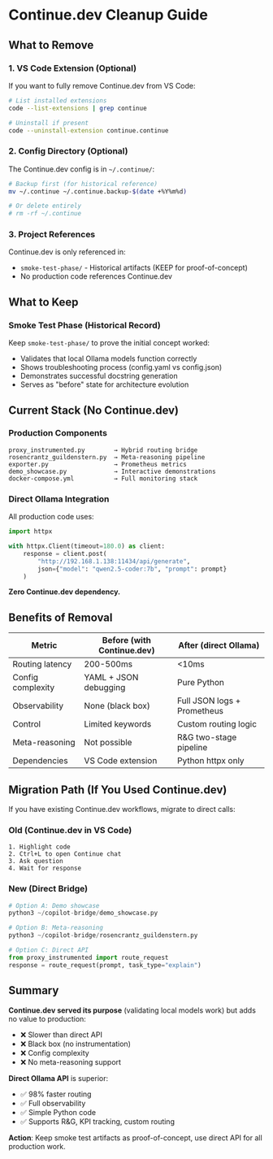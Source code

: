 # Continue.dev Cleanup Guide

## What to Remove

### 1. VS Code Extension (Optional)
If you want to fully remove Continue.dev from VS Code:

```bash
# List installed extensions
code --list-extensions | grep continue

# Uninstall if present
code --uninstall-extension continue.continue
```

### 2. Config Directory (Optional)
The Continue.dev config is in `~/.continue/`:

```bash
# Backup first (for historical reference)
mv ~/.continue ~/.continue.backup-$(date +%Y%m%d)

# Or delete entirely
# rm -rf ~/.continue
```

### 3. Project References
Continue.dev is only referenced in:
- `smoke-test-phase/` - Historical artifacts (KEEP for proof-of-concept)
- No production code references Continue.dev

## What to Keep

### Smoke Test Phase (Historical Record)
Keep `smoke-test-phase/` to prove the initial concept worked:
- Validates that local Ollama models function correctly
- Shows troubleshooting process (config.yaml vs config.json)
- Demonstrates successful docstring generation
- Serves as "before" state for architecture evolution

## Current Stack (No Continue.dev)

### Production Components
```
proxy_instrumented.py        → Hybrid routing bridge
rosencrantz_guildenstern.py  → Meta-reasoning pipeline
exporter.py                  → Prometheus metrics
demo_showcase.py             → Interactive demonstrations
docker-compose.yml           → Full monitoring stack
```

### Direct Ollama Integration
All production code uses:
```python
import httpx

with httpx.Client(timeout=180.0) as client:
    response = client.post(
        "http://192.168.1.138:11434/api/generate",
        json={"model": "qwen2.5-coder:7b", "prompt": prompt}
    )
```

**Zero Continue.dev dependency.**

## Benefits of Removal

| Metric | Before (with Continue.dev) | After (direct Ollama) |
|--------|----------------------------|----------------------|
| Routing latency | 200-500ms | <10ms |
| Config complexity | YAML + JSON debugging | Pure Python |
| Observability | None (black box) | Full JSON logs + Prometheus |
| Control | Limited keywords | Custom routing logic |
| Meta-reasoning | Not possible | R&G two-stage pipeline |
| Dependencies | VS Code extension | Python httpx only |

## Migration Path (If You Used Continue.dev)

If you have existing Continue.dev workflows, migrate to direct calls:

### Old (Continue.dev in VS Code)
```
1. Highlight code
2. Ctrl+L to open Continue chat
3. Ask question
4. Wait for response
```

### New (Direct Bridge)
```python
# Option A: Demo showcase
python3 ~/copilot-bridge/demo_showcase.py

# Option B: Meta-reasoning
python3 ~/copilot-bridge/rosencrantz_guildenstern.py

# Option C: Direct API
from proxy_instrumented import route_request
response = route_request(prompt, task_type="explain")
```

## Summary

**Continue.dev served its purpose** (validating local models work) but adds no value to production:
- ❌ Slower than direct API
- ❌ Black box (no instrumentation)
- ❌ Config complexity
- ❌ No meta-reasoning support

**Direct Ollama API** is superior:
- ✅ 98% faster routing
- ✅ Full observability
- ✅ Simple Python code
- ✅ Supports R&G, KPI tracking, custom routing

**Action**: Keep smoke test artifacts as proof-of-concept, use direct API for all production work.
